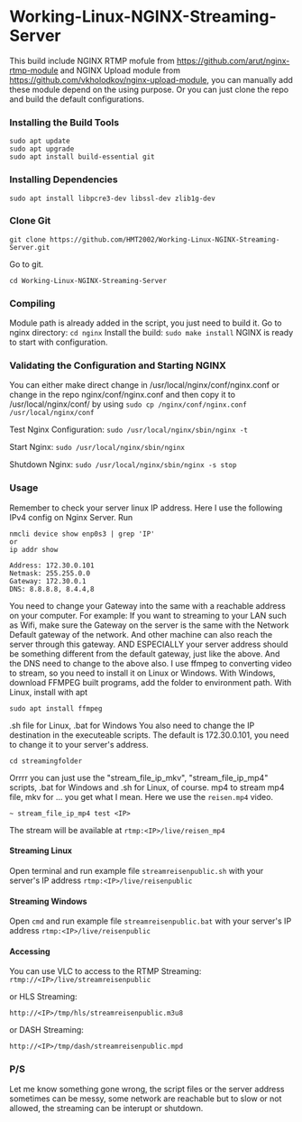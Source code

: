 # Working-Linux-NGINX-Streaming-Server
This build include NGINX RTMP mofule from <a>https://github.com/arut/nginx-rtmp-module</a> and NGINX Upload module from <a>https://github.com/vkholodkov/nginx-upload-module</a>, you can manually add these module depend on the using purpose. Or you can just clone the repo and build the default configurations.

### Installing the Build Tools

    sudo apt update
    sudo apt upgrade
    sudo apt install build-essential git

### Installing Dependencies

    sudo apt install libpcre3-dev libssl-dev zlib1g-dev

### Clone Git

    git clone https://github.com/HMT2002/Working-Linux-NGINX-Streaming-Server.git

Go to git.

    cd Working-Linux-NGINX-Streaming-Server


### Compiling

Module path is already added in the script, you just need to build it.
Go to nginx directory: `cd nginx`
Install the build:  `sudo make install`
NGINX is ready to start with configuration.

### Validating the Configuration and Starting NGINX

You can either make direct change in /usr/local/nginx/conf/nginx.conf or change in the repo nginx/conf/nginx.conf and then copy it to /usr/local/nginx/conf/ by using `sudo cp /nginx/conf/nginx.conf /usr/local/nginx/conf`

Test Nginx Configuration: `sudo /usr/local/nginx/sbin/nginx -t`

Start Nginx: `sudo /usr/local/nginx/sbin/nginx`

Shutdown Nginx: `sudo /usr/local/nginx/sbin/nginx -s stop`

### Usage

Remember to check your server linux IP address. Here I use the following IPv4 config on Nginx Server.
Run

    nmcli device show enp0s3 | grep 'IP'
    or 
    ip addr show

    Address: 172.30.0.101
    Netmask: 255.255.0.0
    Gateway: 172.30.0.1
    DNS: 8.8.8.8, 8.4.4,8

You need to change your Gateway into the same with a reachable address on your computer. For example: If you want to streaming to your LAN such as Wifi, make sure the Gateway on the server is the same with the Network Default gateway of the network. And other machine can also reach the server through this gateway. AND ESPECIALLY your server address should be something different from the default gateway, just like the above.
And the DNS need to change to the above also.
I use ffmpeg to converting video to stream, so you need to install it on Linux or Windows.
With Windows, download FFMPEG built programs, add the folder to environment path.
With Linux, install with apt

    sudo apt install ffmpeg

.sh file for Linux, .bat for Windows
You also need to change the IP destination in the executeable scripts. The default is 172.30.0.101, you need to change it to your server's address.

    cd streamingfolder

Orrrr you can just use the "stream_file_ip_mkv", "stream_file_ip_mp4" scripts, .bat for Windows and .sh for Linux, of course.
mp4 to stream mp4 file, mkv for ... you get what I mean.
Here we use the `reisen.mp4` video.

    ~ stream_file_ip_mp4 test <IP>

The stream will be available at `rtmp:<IP>/live/reisen_mp4`

<h4>Streaming Linux</h4>

Open terminal and run example file `streamreisenpublic.sh` with your server's IP address `rtmp:<IP>/live/reisenpublic`

<h4>Streaming Windows</h4>

Open `cmd` and run example file `streamreisenpublic.bat` with your server's IP address `rtmp:<IP>/live/reisenpublic`

<h4>Accessing</h4>

You can use VLC to access to the RTMP Streaming: `rtmp://<IP>/live/streamreisenpublic`

or HLS Streaming:

    http://<IP>/tmp/hls/streamreisenpublic.m3u8

or DASH Streaming: 

    http://<IP>/tmp/dash/streamreisenpublic.mpd

### P/S

Let me know something gone wrong, the script files or the server address sometimes can be messy, some network are reachable but to slow or not allowed, the streaming can be interupt or shutdown.
